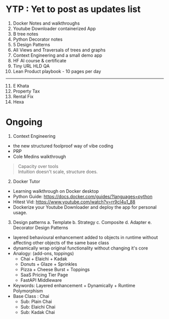 # YTP : Yet to post as updates list
1. Docker Notes and walkthroughs
2. Youtube Downloader containerized App
3. B tree notes
4. Python Decorator notes
5. 5 Design Patterns
6. All Views and Traversals of trees and graphs
7. Context Engineering and a small demo app
8. HF AI course & certificate
9. Tiny URL HLD QA
10. Lean Product playbook - 10 pages per day
--- 
11. E Khata
12. Property Tax
13. Rental Fix
14. Hexa
# Ongoing
1. Context Engineering
- the new structured foolproof way of vibe coding
- PRP
- Cole Medins walkthrough
> Capacity over tools </br>
> Intuition doesn't scale, structure does.

2. Docker Tutor
- Learning walkthrough on Docker desktop
- Python Guide: https://docs.docker.com/guides/?languages=python
- Hitest Vid: https://www.youtube.com/watch?v=rr9cI4u1_88
- Dockerize your Youtube Downloader and deploy the app for personal usage.

3. Design patterns
a. Template
b. Strategy
c. Composite
d. Adapter
e. Decorator Design Patterns
- layered behavioural enhancement added to objects in runtime without affecting other objects of the same base class 
- dynamically wrap original functionality without changing it's core
- Analogy: (add-ons, toppings) 
  - Chai + Elaichi + Kadak
  - Donuts + Glaze + Sprinkles
  - Pizza + Cheese Burst + Toppings
  - SaaS Pricing Tier Page
  - FastAPI Middleware
- Keywords: Layered enhancement + Dynamically + Runtime Polymorphism
- Base Class : Chai
  - Sub: Plain Chai
  - Sub: Elaichi Chai
  - Sub: Kadak Chai